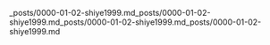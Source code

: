 
_posts/0000-01-02-shiye1999.md_posts/0000-01-02-shiye1999.md_posts/0000-01-02-shiye1999.md_posts/0000-01-02-shiye1999.md
